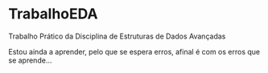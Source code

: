 # TrabalhoEDA
Trabalho Prático da Disciplina de Estruturas de Dados Avançadas

Estou ainda a aprender, pelo que se espera erros, afinal é com os erros que se aprende...
